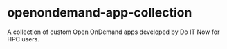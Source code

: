 # openondemand-app-collection
A collection of custom Open OnDemand apps developed by Do IT Now for HPC users.

